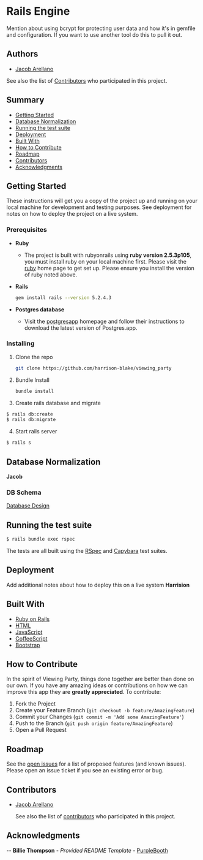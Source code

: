 # Rails Engine

Mention about using bcrypt for protecting user data and how it's in gemfile and configuration. If you want to use another tool do this to pull it out.

## Authors

  - [Jacob Arellano](https://github.com/jakejakearell)

See also the list of
[Contributors](#contributors)
who participated in this project.

## Summary

  - [Getting Started](#getting-started)
  - [Database Normalization](#database-normalization)
  - [Running the test suite](#running-the-test-suite)
  - [Deployment](#deployment)
  - [Built With](#built-with)
  - [How to Contribute](#how-to-contribute)
  - [Roadmap](#roadmap)
  - [Contributors](#contributors)
  - [Acknowledgments](#acknowledgments)

## Getting Started

These instructions will get you a copy of the project up and running on
your local machine for development and testing purposes. See deployment
for notes on how to deploy the project on a live system.

### Prerequisites

* __Ruby__

  - The project is built with rubyonrails using __ruby version 2.5.3p105__, you must install ruby on your local machine first. Please visit the [ruby](https://www.ruby-lang.org/en/documentation/installation/) home page to get set up. Please ensure you install the version of ruby noted above.

* __Rails__
  ```sh
  gem install rails --version 5.2.4.3
  ```

* __Postgres database__
  - Visit the [postgresapp](https://postgresapp.com/downloads.html) homepage and follow their instructions to download the latest version of Postgres.app.


### Installing

1. Clone the repo
   ```sh
   git clone https://github.com/harrison-blake/viewing_party
   ```

2. Bundle Install
   ```sh
   bundle install
   ```

3. Create rails database and migrate
```sh
$ rails db:create
$ rails db:migrate
```

4. Start rails server
```sh
$ rails s
```
## Database Normalization
**Jacob**
### DB Schema

[Database Design](insertlinkhere)

## Running the test suite
```sh
$ rails bundle exec rspec
```
The tests are all built using the [RSpec](https://rspec.info/) and [Capybara](https://github.com/teamcapybara/capybara) test suites.



## Deployment

Add additional notes about how to deploy this on a live system
**Harrision**

## Built With

  * [Ruby on Rails](https://rubyonrails.org)
  * [HTML](https://html.com)
  * [JavaScript](https://www.javascript.com)
  * [CoffeeScript](https://coffeescript.org/)
  * [Bootstrap](https://getbootstrap.com/)

## How to Contribute

In the spirit of Viewing Party, things done together are better than done on our own. If you have any amazing ideas or contributions on how we can improve this app they are **greatly appreciated**. To contribute:

  1. Fork the Project
  2. Create your Feature Branch (`git checkout -b feature/AmazingFeature`)
  3. Commit your Changes (`git commit -m 'Add some AmazingFeature'`)
  4. Push to the Branch (`git push origin feature/AmazingFeature`)
  5. Open a Pull Request

## Roadmap

See the [open issues](https://github.com/jakejakearell/rails-engine/issues) for a list of proposed features (and known issues). Please open an issue ticket if you see an existing error or bug.

## Contributors

  - [Jacob Arellano](https://github.com/jakejakearell)

    See also the list of
    [contributors](https://github.com/jakejakearell/rails-engine/contributors)
    who participated in this project.

## Acknowledgments
  -- **Billie Thompson** - *Provided README Template* -
    [PurpleBooth](https://github.com/PurpleBooth)
